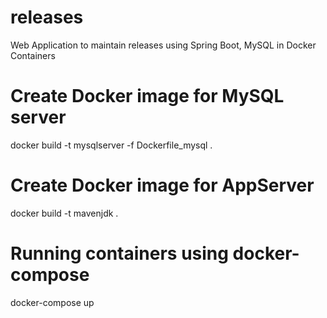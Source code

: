 # releases
Web Application to maintain releases using Spring Boot, MySQL in Docker Containers

# Create Docker image for MySQL server

docker build -t mysqlserver -f Dockerfile_mysql .

# Create Docker image for AppServer

docker build -t mavenjdk .

# Running containers using docker-compose

docker-compose up

